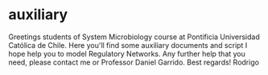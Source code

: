 # auxiliary
Greetings students of System Microbiology course at Pontificia Universidad Católica de Chile.
Here you'll find some auxiliary documents and script I hope help you to model Regulatory Networks.
Any further help that you need, please contact me or Professor Daniel Garrido.
Best regards!
Rodrigo

